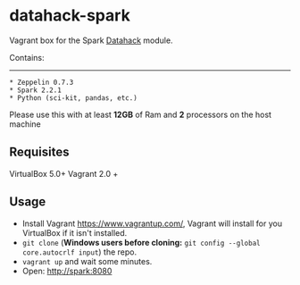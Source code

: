 # datahack-spark

Vagrant box for the Spark [Datahack](https://www.datahack.es) module.

Contains:

---

    * Zeppelin 0.7.3
    * Spark 2.2.1
    * Python (sci-kit, pandas, etc.)

Please use this with at least **12GB** of Ram and **2** processors on the host machine

## Requisites

VirtualBox 5.0+
Vagrant 2.0 +

## Usage

* Install Vagrant <https://www.vagrantup.com/>, Vagrant will install for you VirtualBox if it isn't installed.
* ```git clone``` (**Windows users before cloning:** ```git config --global core.autocrlf input```) the repo.
* ```vagrant up``` and wait some minutes.
* Open: <http://spark:8080>